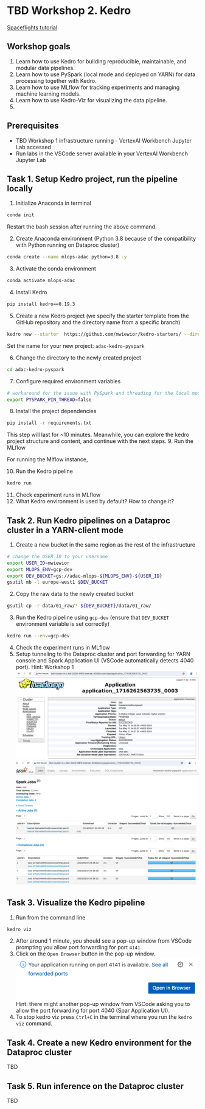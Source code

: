 # TBD Workshop 2. Kedro
[Spaceflights tutorial](https://docs.kedro.org/en/stable/tutorial/spaceflights_tutorial.html)

## Workshop goals

1. Learn how to use Kedro for building reproducible, maintainable, and modular data pipelines.
2. Learn how to use PySpark (local mode and deployed on YARN) for data processing together with Kedro.
3. Learn how to use MLflow for tracking experiments and managing machine learning models.
4. Learn how to use Kedro-Viz for visualizing the data pipeline.
5. 

## Prerequisites
* TBD Workshop 1 infrastructure running - VertexAI Workbench Jupyter Lab accessed
* Run labs in the VSCode server available in your VertexAI Workbench Jupyter Lab


## Task 1. Setup Kedro project, run the pipeline locally 

1. Initialize Anaconda in terminal

```bash
conda init
```
Restart the bash session after running the above command.

2. Create Anaconda environment (Python 3.8 because of the compatibility with Python running on Dataproc cluster)

```bash 
conda create --name mlops-adac python=3.8 -y
```



3. Activate the conda environment

```bash
conda activate mlops-adac
```

4. Install Kedro

```bash
pip install kedro==0.19.3
```

5. Create a new Kedro project (we specify the starter template from the GitHub repository and the directory name from a specific branch)

```bash
kedro new --starter  https://github.com/mwiewior/kedro-starters/ --directory spaceflights-pyspark-mlflow --checkout spaceflights-pyspark-mlflow
```

Set the name for your new project: `adac-kedro-pyspark`

6. Change the directory to the newly created project

```bash
cd adac-kedro-pyspark
```

7. Configure required environment variables

```bash
# workaround for the issue with PySpark and threading for the local mode an logging MLflow runs
export PYSPARK_PIN_THREAD=false
```

8. Install the project dependencies

```bash
pip install -r requirements.txt
```

This step will last for ~10 minutes. Meanwhile, you can explore the kedro project structure and content, and continue with the next steps.
9. Run the MLflow

For running the Mlflow instance,

10. Run the Kedro pipeline

```bash
kedro run
```
11. Check experiment runs in MLflow
12. What Kedro environment is used by default? How to change it?

## Task 2. Run Kedro pipelines on a Dataproc cluster in a YARN-client mode

1. Create a new bucket in the same region as the rest of the infrastructure

```bash
# change the USER_ID to your username
export USER_ID=mwiewior
export MLOPS_ENV=gcp-dev
export DEV_BUCKET=gs://adac-mlops-${MLOPS_ENV}-${USER_ID}
gsutil mb -l europe-west1 $DEV_BUCKET
```
2. Copy the raw data to the newly created bucket

```bash
gsutil cp -r data/01_raw/* ${DEV_BUCKET}/data/01_raw/
```

3. Run the Kedro pipeline using `gcp-dev` (ensure that `DEV_BUCKET` environment variable is set correctly)

```bash
kedro run --env=gcp-dev
```
4. Check the experiment runs in MLflow 
5. Setup tunneling to the Dataproc cluster and port forwarding for YARN console and
Spark Application UI (VSCode automatically detects 4040 port).
Hint: Workshop 1
![img.png](doc/figures/kedro-pyspark-yarn.png)
![img.png](doc/figures/spark-ui-yarn.png)


## Task 3. Visualize the Kedro pipeline
1. Run from the command line
```bash
kedro viz
```
2. After around 1 minute, you should see a pop-up window from VSCode prompting you allow port forwarding for port `4141`.
3. Click on the `Open Browser` button in the pop-up window.
![img.png](doc/figures/kedro-viz-popup.png)
Hint: there might another pop-up window from VSCode asking you to allow the port forwarding for port 4040 (Spar Application UI). 
4. To stop kedro viz press `Ctrl+C` in the terminal where you run the `kedro viz` command.


## Task 4. Create a new Kedro environment for the Dataproc cluster
TBD
## Task 5. Run inference on the Dataproc cluster
TBD